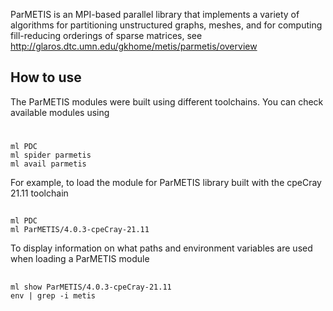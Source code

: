 ParMETIS is an MPI-based parallel library that implements a variety of algorithms for partitioning unstructured graphs, meshes, and for computing fill-reducing orderings of sparse matrices, see http://glaros.dtc.umn.edu/gkhome/metis/parmetis/overview


## How to use

The ParMETIS modules were built using different toolchains. You can check available modules using

# 

```
ml PDC
ml spider parmetis
ml avail parmetis
```
For example, to load the module for ParMETIS library built with the cpeCray 21.11 toolchain

## 

```
ml PDC
ml ParMETIS/4.0.3-cpeCray-21.11
```
To display information on what paths and environment variables are used when loading a
ParMETIS module

## 

```
ml show ParMETIS/4.0.3-cpeCray-21.11
env | grep -i metis
```
